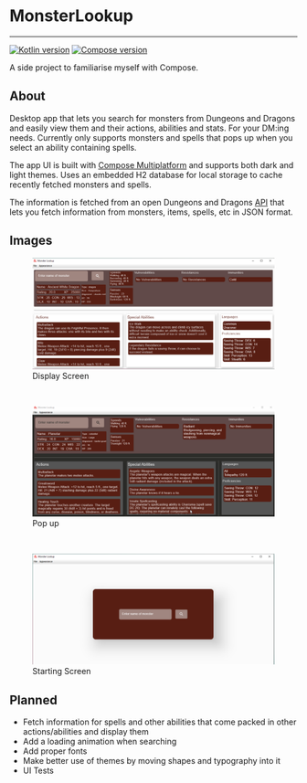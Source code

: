 # MonsterLookup
___
[![Kotlin version][kotlin_img]][kotlin_url]
[![Compose version][compose_img]][compose_url]

A side project to familiarise myself with Compose.

## About

Desktop app that lets you search for monsters from Dungeons and Dragons and easily view them and their actions, abilities and stats.
For your DM:ing needs. Currently only supports monsters and spells that pops up when you select an ability containing spells.

The app UI is built with [Compose Multiplatform](https://www.jetbrains.com/lp/compose-mpp/) and supports both dark and light themes.
Uses an embedded H2 database for local storage to cache recently fetched monsters and spells.

The information is fetched from an open Dungeons and Dragons [API](https://www.dnd5eapi.co/) 
that lets you fetch information from monsters, items, spells, etc in JSON format. 

## Images
<figure>
<img src="Images/LookupDisplay.PNG" alt="Image showing the display screen for Adult White Dragon">
<figcaption>Display Screen</figcaption>
</figure>
<br>
<figure>
<img src="Images/LookupSpellPop.gif">
<figcaption>Pop up</figcaption>
</figure>
<br>
<figure>
<img src="Images/LookupStart.PNG" alt="Image showing the start screen">  
<figcaption>Starting Screen</figcaption>
</figure>



## Planned

- Fetch information for spells and other abilities that come packed in other actions/abilities and display them
- Add a loading animation when searching
- Add proper fonts
- Make better use of themes by moving shapes and typography into it
- UI Tests


[compose_url]: https://github.com/JetBrains/compose-jb/releases/tag/v1.2.0-alpha01-dev774
[compose_img]: https://img.shields.io/static/v1?style=for-the-badge&message=Compose&color=4285F4&logo=Jetpack+Compose&logoColor=FFFFFF&label=
[kotlin_url]: https://github.com/JetBrains/kotlin/releases/tag/v1.7.10
[kotlin_img]: https://img.shields.io/github/v/release/Jetbrains/kotlin?color=7f53ff&label=Kotlin&logo=kotlin&logoColor=7f53ff&style=for-the-badge